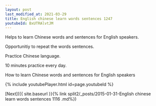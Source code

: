 ```yaml
---
layout: post
last_modified_at: 2021-03-29
title: English chinese learn words sentences 1247 
youtubeId: BxUTRAlvtJM
---
```

 
 
Helps to learn Chinese words and sentences for English speakers.

Opportunitiy to repeat the words sentences. 

Practice Chinese language. 
 
10 minutes practice every day. 
 
How to learn Chinese words and sentences for English speakers 
 
{% include youtubePlayer.html id=page.youtubeId %}
 
 
[Next]({{ site.baseurl }}{% link  split2/_posts/2015-01-31-English chinese learn words sentences 1116 .md%})
 
